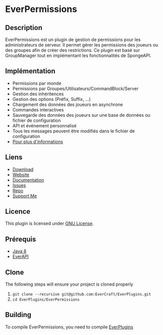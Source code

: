 EverPermissions
=============

## Description ##
EverPermissions est un plugin de gestion de permissions pour les administrateurs de serveur. Il permet gérer les permissions des joueurs ou des groupes afin de créer des restrictions. Ce plugin est basé sur GroupManager tout en implémentant les fonctionnalités de SpongeAPI.

## Implémentation ##
* Permissions par monde
* Permissions par Groupes/Utilisateurs/CommandBlock/Server
* Gestion des inhéritences
* Gestion des options (Préfix, Suffix, …)
* Chargement des données des joueurs en asynchrone
* Commandes interactives
* Sauvegarde des données des joueurs sur une base de données ou fichier de configuration
* API et événement personnalisé
* Tous les messages peuvent être modifiés dans le fichier de configuration
* [Pour plus d'informations](https://docs.evercraft.fr/everpermissions/index.html)

## Liens ##
* [Download](https://github.com/EverCraft/EverPermissions/releases)
* [Website](https://evercraft.fr)
* [Documentation](https://docs.evercraft.fr)
* [Issues](https://github.com/EverCraft/EverPermissions/issues)
* [Repo](https://repo.evercraft.fr/artifactory/list/gradle-release/fr/evercraft/)
* [Support Me](https://www.paypal.com/cgi-bin/webscr?cmd=_s-xclick&hosted_button_id=RUSKPBMNJG5R4)

## Licence ##
This plugin is licensed under [GNU License](https://github.com/EverCraft/EverPermissions/blob/master/LICENSE).

## Prérequis ##
* [Java 8](http://www.oracle.com/technetwork/java/javase/downloads/jdk8-downloads-2133151.html)
* [EverAPI](https://github.com/EverCraft/EverAPI)

## Clone ##
The following steps will ensure your project is cloned properly

1. `git clone --recursive git@github.com:EverCraft/EverPlugins.git`
2. `cd EverPlugins/EverPermissions`

## Building ##
To compile EverPermissions, you need to compile [EverPlugins](https://github.com/EverCraft/EverPlugins)
